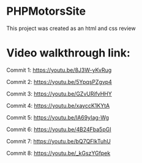 # PHPMotorsSite
This project was created as an html and css review

# Video walkthrough link:

Commit 1: https://youtu.be/8J3W-yKvRug

Commit 2: https://youtu.be/5YpqsPZgvp4

Commit 3: https://youtu.be/GZvURifvHHY

Commit 4: https://youtu.be/xayccK1KYtA

Commit 5: https://youtu.be/lA69yIag-Wg

Commit 6: https://youtu.be/4B24Fba5pGI

Commit 7: https://youtu.be/bQ7QFlkTuhU

Commit 8: https://youtu.be/_kGszYGfpek
